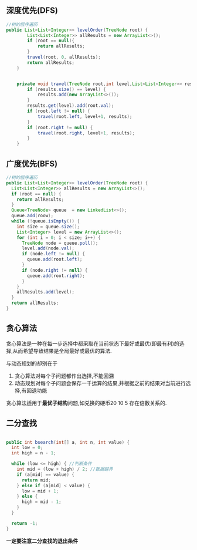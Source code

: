 ## 深度优先(DFS)

```java
//树的层序遍历
public List<List<Integer>> levelOrder(TreeNode root) {
        List<List<Integer>> allResults = new ArrayList<>();
        if (root == null){
            return allResults;
        }
        travel(root, 0, allResults);
        return allResults;
    }


    private void travel(TreeNode root,int level,List<List<Integer>> results) {
        if (results.size() == level) {
            results.add(new ArrayList<>());
        }
        results.get(level).add(root.val);
        if (root.left != null) {
            travel(root.left, level+1, results);
        }
        if (root.right != null) {
            travel(root.right, level+1, results);
        }
    }
```

## 广度优先(BFS)

```java
//树的层序遍历
public List<List<Integer>> levelOrder(TreeNode root) {
  List<List<Integer>> allResults = new ArrayList<>();
  if (root == null) {
    return allResults;
  }
  Queue<TreeNode> queue  = new LinkedList<>();
  queue.add(roow);
  while (!queue.isEmpty()) {
    int size = queue.size();
    List<Integer> level = new ArrayList<>();
    for (int i = 0; i < size; i++) {
      TreeNode node = queue.poll();
      level.add(node.val);
      if (node.left != null) {
        queue.add(root.left);
      }
      if (node.right != null) {
        queue.add(root.right);
      }
    }
    allResults.add(level);
  }
  return allResults;
}
```



## 贪心算法

贪心算法是一种在每一步选择中都采取在当前状态下最好或最优(即最有利)的选择,从而希望导致结果是全局最好或最优的算法.

与动态规划的却别在于

1. 贪心算法对每个子问题都作出选择,不能回溯
2. 动态规划对每个子问题会保存一千运算的结果,并根据之前的结果对当前进行选择,有回退功能

贪心算法适用于**最优子结构**问题,如兑换的硬币20 10 5 存在倍数关系的.

## 二分查找

```java

public int bsearch(int[] a, int n, int value) {
  int low = 0;
  int high = n - 1;

  while (low <= high) { //判断条件
    int mid = (low + high) / 2; //数据越界
    if (a[mid] == value) {
      return mid;
    } else if (a[mid] < value) {
      low = mid + 1;
    } else {
      high = mid - 1;
    }
  }

  return -1;
}
```

**一定要注意二分查找的退出条件**

